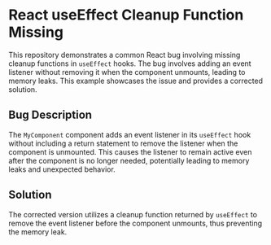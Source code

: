 # React useEffect Cleanup Function Missing

This repository demonstrates a common React bug involving missing cleanup functions in `useEffect` hooks.  The bug involves adding an event listener without removing it when the component unmounts, leading to memory leaks.  This example showcases the issue and provides a corrected solution.

## Bug Description

The `MyComponent` component adds an event listener in its `useEffect` hook without including a return statement to remove the listener when the component is unmounted. This causes the listener to remain active even after the component is no longer needed, potentially leading to memory leaks and unexpected behavior.

## Solution

The corrected version utilizes a cleanup function returned by `useEffect` to remove the event listener before the component unmounts, thus preventing the memory leak.